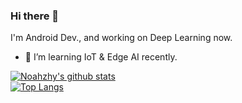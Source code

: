 ### Hi there 👋

I'm Android Dev., and working on Deep Learning now.

- 🌱 I’m learning IoT & Edge AI recently.

[![Noahzhy's github stats](https://github-readme-stats.vercel.app/api?username=noahzhy&show_icons=true)](https://github.com/anuraghazra/github-readme-stats)  
[![Top Langs](https://github-readme-stats.vercel.app/api/top-langs/?username=noahzhy&layout=compact)](https://github.com/anuraghazra/github-readme-stats)


<!--
**noahzhy/noahzhy** is a ✨ _special_ ✨ repository because its `README.md` (this file) appears on your GitHub profile.

Here are some ideas to get you started:

- 🔭 I’m currently working on ...
- 🌱 I’m currently learning ...
- 👯 I’m looking to collaborate on ...
- 🤔 I’m looking for help with ...
- 💬 Ask me about ...
- 📫 How to reach me: ...
- 😄 Pronouns: ...
- ⚡ Fun fact: ...
-->
